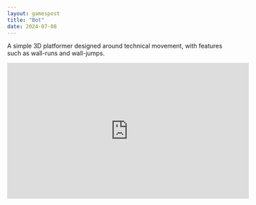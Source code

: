 ```yaml
---
layout: gamespost
title: "Bot"
date: 2024-07-08
---
```


A simple 3D platformer designed around technical movement, with features such as wall-runs and wall-jumps.

<center>
<iframe width="560" height="315" src="https://www.youtube.com/embed/DNsfZsURcDA?si=7M8n3onscDvNgzrQ" title="YouTube video player" frameborder="0" allow="accelerometer; autoplay; clipboard-write; encrypted-media; gyroscope; picture-in-picture; web-share" referrerpolicy="strict-origin-when-cross-origin" allowfullscreen></iframe>
</center>